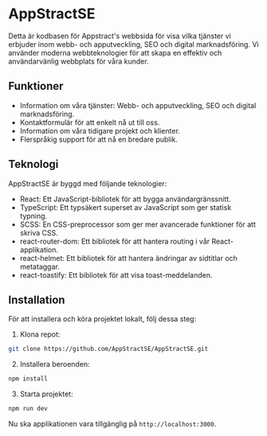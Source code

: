 # AppStractSE

Detta är kodbasen för Appstract's webbsida för visa vilka tjänster vi erbjuder inom webb- och apputveckling, SEO och digital marknadsföring.
Vi använder moderna webbteknologier för att skapa en effektiv och användarvänlig webbplats för våra kunder.

## Funktioner

- Information om våra tjänster: Webb- och apputveckling, SEO och digital marknadsföring.
- Kontaktformulär för att enkelt nå ut till oss.
- Information om våra tidigare projekt och klienter.
- Flerspråkig support för att nå en bredare publik.

## Teknologi

AppStractSE är byggd med följande teknologier:

- React: Ett JavaScript-bibliotek för att bygga användargränssnitt.
- TypeScript: Ett typsäkert superset av JavaScript som ger statisk typning.
- SCSS: En CSS-preprocessor som ger mer avancerade funktioner för att skriva CSS.
- react-router-dom: Ett bibliotek för att hantera routing i vår React-applikation.
- react-helmet: Ett bibliotek för att hantera ändringar av sidtitlar och metataggar.
- react-toastify: Ett bibliotek för att visa toast-meddelanden.

## Installation

För att installera och köra projektet lokalt, följ dessa steg:

1. Klona repot:

```bash
git clone https://github.com/AppStractSE/AppStractSE.git
```

2. Installera beroenden:

```bash
npm install
```

3. Starta projektet:

```bash
npm run dev
```

Nu ska applikationen vara tillgänglig på `http://localhost:3000`.
